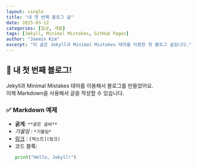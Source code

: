 ```yaml
---
layout: single
title: "내 첫 번째 블로그 글"
date: 2025-03-12
categories: [일상, 개발]
tags: [Jekyll, Minimal Mistakes, GitHub Pages]
author: "Jaemin Kim"
excerpt: "이 글은 Jekyll과 Minimal Mistakes 테마를 이용한 첫 블로그 글입니다."
---
```


## 🎉 내 첫 번째 블로그!
Jekyll과 Minimal Mistakes 테마를 이용해서 블로그를 만들었어요.  
이제 Markdown을 사용해서 글을 작성할 수 있습니다.

### ✅ Markdown 예제
- **굵게**: `**굵은 글씨**`
- *기울임* : `*기울임*`
- [링크](https://google.com) : `[텍스트](링크)`
- 코드 블록:
  ```python
  print("Hello, Jekyll!")